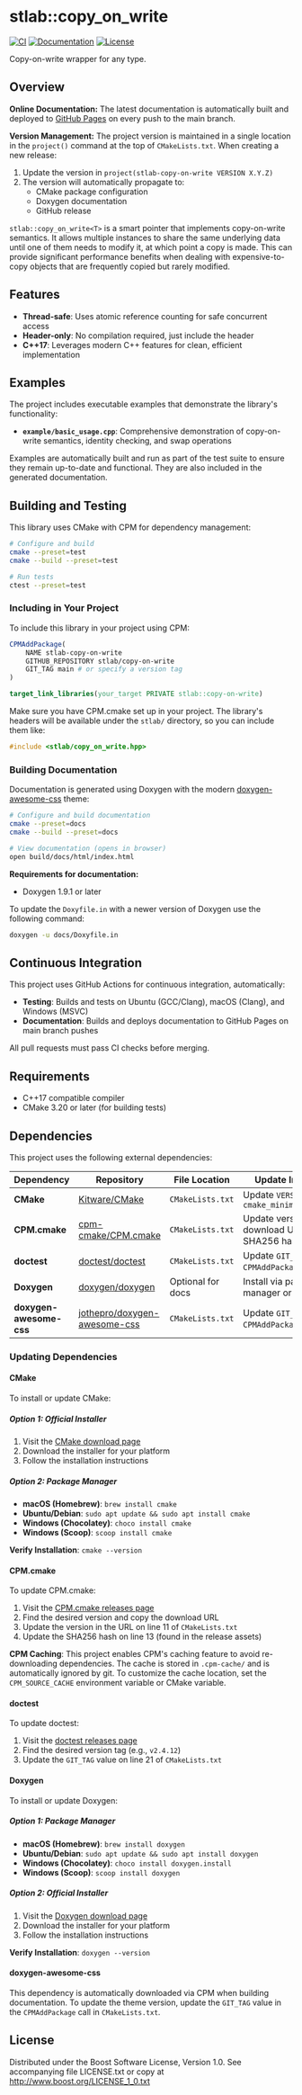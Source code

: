 # stlab::copy_on_write

[![CI][ci-badge]][ci-link]
[![Documentation][docs-badge]][docs-link]
[![License][license-badge]][license-link]

Copy-on-write wrapper for any type.

[ci-badge]: https://github.com/stlab/copy-on-write/workflows/CI/badge.svg
[ci-link]: https://github.com/stlab/copy-on-write/actions/workflows/ci.yml
[docs-badge]: https://img.shields.io/badge/docs-github%20pages-blue
[docs-link]: https://stlab.github.io/copy-on-write/
[license-badge]: https://img.shields.io/badge/license-BSL%201.0-blue.svg
[license-link]: https://github.com/stlab/copy-on-write/blob/main/LICENSE

## Overview

**Online Documentation:**
The latest documentation is automatically built and deployed to [GitHub Pages](https://stlab.github.io/copy-on-write/) on every push to the main branch.

**Version Management:**
The project version is maintained in a single location in the `project()` command at the top of `CMakeLists.txt`. When creating a new release:
1. Update the version in `project(stlab-copy-on-write VERSION X.Y.Z)`
2. The version will automatically propagate to:
   - CMake package configuration
   - Doxygen documentation
   - GitHub release

`stlab::copy_on_write<T>` is a smart pointer that implements copy-on-write semantics. It allows multiple instances to share the same underlying data until one of them needs to modify it, at which point a copy is made. This can provide significant performance benefits when dealing with expensive-to-copy objects that are frequently copied but rarely modified.

## Features

- **Thread-safe**: Uses atomic reference counting for safe concurrent access
- **Header-only**: No compilation required, just include the header
- **C++17**: Leverages modern C++ features for clean, efficient implementation

## Examples

The project includes executable examples that demonstrate the library's functionality:

- **`example/basic_usage.cpp`**: Comprehensive demonstration of copy-on-write semantics, identity checking, and swap operations

Examples are automatically built and run as part of the test suite to ensure they remain up-to-date and functional. They are also included in the generated documentation.

## Building and Testing

This library uses CMake with CPM for dependency management:

```bash
# Configure and build
cmake --preset=test
cmake --build --preset=test

# Run tests
ctest --preset=test
```

### Including in Your Project

To include this library in your project using CPM:

```cmake
CPMAddPackage(
    NAME stlab-copy-on-write
    GITHUB_REPOSITORY stlab/copy-on-write
    GIT_TAG main # or specify a version tag
)

target_link_libraries(your_target PRIVATE stlab::copy-on-write)
```

Make sure you have CPM.cmake set up in your project. The library's headers will be available under the `stlab/` directory, so you can include them like:

```cpp
#include <stlab/copy_on_write.hpp>
```

### Building Documentation

Documentation is generated using Doxygen with the modern [doxygen-awesome-css](https://github.com/jothepro/doxygen-awesome-css) theme:

```bash
# Configure and build documentation
cmake --preset=docs
cmake --build --preset=docs

# View documentation (opens in browser)
open build/docs/html/index.html
```

**Requirements for documentation:**

- Doxygen 1.9.1 or later

To update the `Doxyfile.in` with a newer version of Doxygen use the following command:

```bash
doxygen -u docs/Doxyfile.in
```

## Continuous Integration

This project uses GitHub Actions for continuous integration, automatically:

- **Testing**: Builds and tests on Ubuntu (GCC/Clang), macOS (Clang), and Windows (MSVC)
- **Documentation**: Builds and deploys documentation to GitHub Pages on main branch pushes

All pull requests must pass CI checks before merging.

## Requirements

- C++17 compatible compiler
- CMake 3.20 or later (for building tests)

## Dependencies

This project uses the following external dependencies:

| Dependency              | Repository                                                                      | File Location     | Update Instructions                            |
| ----------------------- | ------------------------------------------------------------------------------- | ----------------- | ---------------------------------------------- |
| **CMake**               | [Kitware/CMake](https://github.com/Kitware/CMake)                               | `CMakeLists.txt`  | Update `VERSION` in `cmake_minimum_required()` |
| **CPM.cmake**           | [cpm-cmake/CPM.cmake](https://github.com/cpm-cmake/CPM.cmake)                   | `CMakeLists.txt`  | Update version in download URL and SHA256 hash |
| **doctest**             | [doctest/doctest](https://github.com/doctest/doctest)                           | `CMakeLists.txt`  | Update `GIT_TAG` in `CPMAddPackage` call       |
| **Doxygen**             | [doxygen/doxygen](https://github.com/doxygen/doxygen)                           | Optional for docs | Install via package manager or from source     |
| **doxygen-awesome-css** | [jothepro/doxygen-awesome-css](https://github.com/jothepro/doxygen-awesome-css) | `CMakeLists.txt`  | Update `GIT_TAG` in `CPMAddPackage` call       |

### Updating Dependencies

#### CMake

To install or update CMake:

##### Option 1: Official Installer

1. Visit the [CMake download page](https://cmake.org/download/)
2. Download the installer for your platform
3. Follow the installation instructions

##### Option 2: Package Manager

- **macOS (Homebrew)**: `brew install cmake`
- **Ubuntu/Debian**: `sudo apt update && sudo apt install cmake`
- **Windows (Chocolatey)**: `choco install cmake`
- **Windows (Scoop)**: `scoop install cmake`

**Verify Installation**: `cmake --version`

#### CPM.cmake

To update CPM.cmake:

1. Visit the [CPM.cmake releases page](https://github.com/cpm-cmake/CPM.cmake/releases)
2. Find the desired version and copy the download URL
3. Update the version in the URL on line 11 of `CMakeLists.txt`
4. Update the SHA256 hash on line 13 (found in the release assets)

**CPM Caching**: This project enables CPM's caching feature to avoid re-downloading dependencies.
The cache is stored in `.cpm-cache/` and is automatically ignored by git. To customize the cache
location, set the `CPM_SOURCE_CACHE` environment variable or CMake variable.

#### doctest

To update doctest:

1. Visit the [doctest releases page](https://github.com/doctest/doctest/releases)
2. Find the desired version tag (e.g., `v2.4.12`)
3. Update the `GIT_TAG` value on line 21 of `CMakeLists.txt`

#### Doxygen

To install or update Doxygen:

##### Option 1: Package Manager

- **macOS (Homebrew)**: `brew install doxygen`
- **Ubuntu/Debian**: `sudo apt update && sudo apt install doxygen`
- **Windows (Chocolatey)**: `choco install doxygen.install`
- **Windows (Scoop)**: `scoop install doxygen`

##### Option 2: Official Installer

1. Visit the [Doxygen download page](https://www.doxygen.nl/download.html)
2. Download the installer for your platform
3. Follow the installation instructions

**Verify Installation**: `doxygen --version`

#### doxygen-awesome-css

This dependency is automatically downloaded via CPM when building documentation.
To update the theme version, update the `GIT_TAG` value in the `CPMAddPackage` call in `CMakeLists.txt`.

## License

Distributed under the Boost Software License, Version 1.0.
See accompanying file LICENSE.txt or copy at <http://www.boost.org/LICENSE_1_0.txt>
